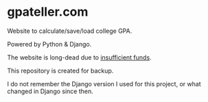# gpateller.com
Website to calculate/save/load college GPA.

Powered by Python & Django.

The website is long-dead due to [insufficient funds](https://www.youtube.com/watch?v=fEzHttCKR8s).

This repository is created for backup. 

I do not remember the Django version I used for this project, or what changed in Django since then.

